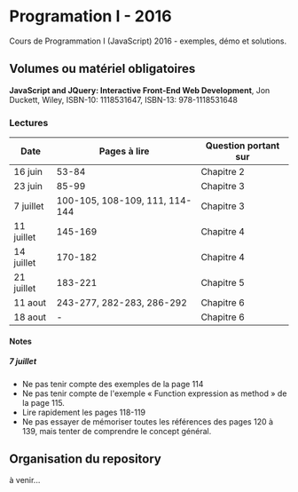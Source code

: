 # Programation I - 2016
Cours de Programmation I (JavaScript) 2016 - exemples, démo et solutions.

## Volumes ou matériel obligatoires 
**JavaScript and JQuery: Interactive Front-End Web Development**, Jon Duckett, Wiley, ISBN-10: 1118531647, ISBN-13: 978-1118531648

### Lectures
| Date | Pages à lire | Question portant sur |
|------|--------------|----------------------|
| 16 juin | 53-84 | Chapitre 2 |
| 23 juin | 85-99 | Chapitre 3 |
| 7 juillet | 100-105, 108-109, 111, 114-144 | Chapitre 3 |
| 11 juillet | 145-169 | Chapitre 4 |
| 14 juillet | 170-182 | Chapitre 4 |
| 21 juillet | 183-221 | Chapitre 5 |
| 11 aout | 243-277, 282-283, 286-292 | Chapitre 6 |
| 18 aout | - | Chapitre 6 |

#### Notes
##### 7 juillet
* Ne pas tenir compte des exemples de la page 114
* Ne pas tenir compte de l'exemple « Function expression as method » de la page 115.
* Lire rapidement les pages 118-119
* Ne pas essayer de mémoriser toutes les références des pages 120 à 139, mais tenter de comprendre le concept général.

## Organisation du repository
à venir...
